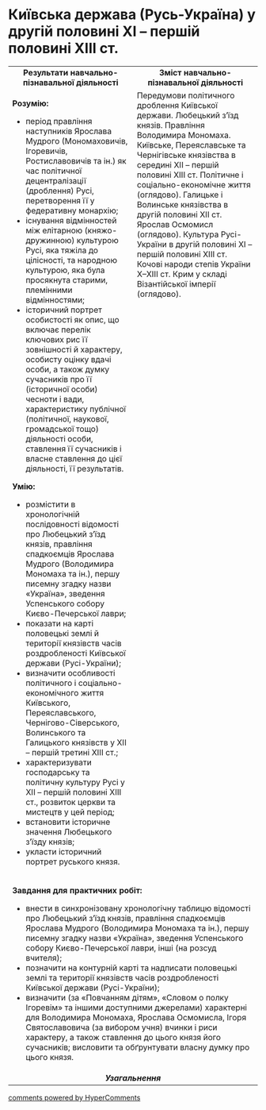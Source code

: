 <div id="hypercomments_widget" class="js-hypercomments-widget invisible"></div>

# Київська держава (Русь-Україна) у другій половині ХІ – першій половині ХІІІ ст.

<table>
<tr>
<td width="50%" align="center"><b>Результати навчально-пізнавальної діяльності</b></td> 
<td width="50%" align="center"><b>Зміст навчально-пізнавальної діяльності</b></td>
</tr>
<tr>
<td width="50%" style="vertical-align:top !important;">
<p><strong>Розумію:</strong></p>
<ul>
<li>період правління наступників Ярослава Мудрого (Мономаховичів, Ігоревичів, Ростиславовичів та ін.) як час політичної децентралізації (дроблення) Русі, перетворення її у федеративну монархію;</li>
<li>існування відмінностей між елітарною (княжо-дружинною) культурою Русі, яка тяжіла до цілісності, та народною культурою, яка була просякнута старими, племінними відмінностями;</li>
<li>історичний портрет особистості як опис, що включає перелік ключових рис її зовнішності й характеру, особисту оцінку вдачі особи, а також думку сучасників про її (історичної особи) чесноти і вади, характеристику публічної (політичної, наукової, громадської тощо) діяльності особи, ставлення її сучасників і власне ставлення до цієї діяльності, її результатів.</li>
</ul>
<p><strong>Умію:</strong></p>
<ul>
<li>розмістити в хронологічній послідовності відомості про Любецький з&rsquo;їзд князів, правління спадкоємців Ярослава Мудрого (Володимира Мономаха та&nbsp;ін.), першу писемну згадку назви &laquo;Україна&raquo;, зведення Успенського собору Києво-Печерської лаври;</li>
<li>показати на карті половецькі землі й території князівств часів роздробленості Київської держави (Русі-України);</li>
<li>визначити особливості політичного і соціально-економічного життя Київського, Переяславського, Чернігово-Сіверського, Волинського та Галицького князівств у ХІІ &ndash; першій третині ХІІІ ст.;</li>
<li>характеризувати господарську та політичну культуру Русі у ХІІ &ndash; першій половині ХІІІ ст., розвиток церкви та мистецтв у цей період;</li>
<li>встановити історичне значення Любецького з&rsquo;їзду князів;</li>
<li>укласти історичний портрет руського князя.</li>
</ul>
</td>
<td width="50%" style="vertical-align:top !important;">
Передумови політичного дроблення Київської держави. Любецький з’їзд князів. Правління Володимира Мономаха. Київське, Переяславське та Чернігівське князівства в середині XII – першій половині XIIІ ст. Політичне і соціально-економічне життя (оглядово). Галицьке і Волинське князівства в другій половині ХІІ ст. Ярослав Осмомисл (оглядово). Культура Русі-України в другій половині ХІ – першій половині ХІІІ ст. Кочові народи степів України Х–ХІІІ ст. Крим у складі Візантійської імперії (оглядово).
</td>
</tr>
<tr>
<td colspan="2">
<p><strong>Завдання для практичних робіт:</strong></p>
<ul>
<li>внести в синхронізовану хронологічну таблицю відомості про Любецький з&rsquo;їзд князів, правління спадкоємців Ярослава Мудрого (Володимира Мономаха та&nbsp;ін.), першу писемну згадку назви &laquo;Україна&raquo;, зведення Успенського собору Києво-Печерської лаври, інші (на розсуд вчителя);</li>
<li>позначити на контурній карті та надписати половецькі землі та території князівств часів роздробленості Київської держави (Русі-України);</li>
<li>визначити (за &laquo;Повчанням дітям&raquo;, &laquo;Словом о полку Ігоревім&raquo; та іншими доступними джерелами) характерні для Володимира Мономаха, Ярослава Осмомисла, Ігоря Святославовича (за вибором учня) вчинки і риси характеру, а також ставлення до цього князя його сучасників; висловити та обґрунтувати власну думку про цього князя.</li>
</ul>
</td>
</tr>
<tr>
<td colspan="2" align="center"><b><i>Узагальнення</i></b></td>
</tr>
</table>

<div class="js-hypercomments-container">
<a href="http://hypercomments.com" class="hc-link" title="comments widget">comments powered by HyperComments</a>
</div>